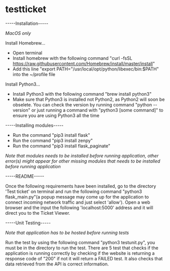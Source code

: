 # testticket
-----Installation-----

*MacOS only*

Install Homebrew...
- Open terminal
- Install homebrew with the following command "curl -fsSL https://raw.githubusercontent.com/Homebrew/install/master/install"
- Add this line "export PATH="/usr/local/opt/python/libexec/bin:$PATH" into the ~/profile file

Install Python3...
- Install Python3 with the following command "brew install python3"
- Make sure that Python3 is installed not Python2, as Python2 will soon be obselete. You can check the version by running command "python --version" or just running a command with "python3 [some command]" to ensure you are using Python3 all the time

-----Installing modules-----
- Run the command "pip3 install flask"
- Run the command "pip3 install zenpy"
- Run the command "pip3 install flask_paginate"

*Note that modules needs to be installed before running application, other error(s) might appear for other missing modules that needs to be installed before running application*

-----README-----

Once the following requirements have been installed, go to the directory 'Test ticket' on terminal and run the following command "python3 flask_main.py"(a popup message may come up for the application to connect incoming network traffic and just select 'allow'). Open a web browser and the input the following 'localhost:5000' address and it will direct you to the Ticket Viewer.

-----Unit Testing-----

*Note that application has to be hosted before running tests*

Run the test by using the following command "python3 testunit.py", you must be in the directory to run the test. There are 5 test that checks if the application is running correctly by checking if the website is returning a response code of "200" if not it will return a FAILED test. It also checks that data retrieved from the API is correct information.

